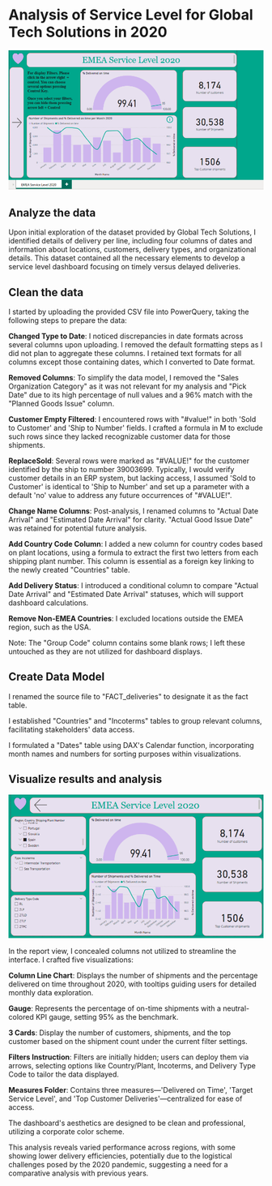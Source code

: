 # Analysis of Service Level for Global Tech Solutions in 2020

![Main Display](./Images/Main%20Display.png)

## Analyze the data

Upon initial exploration of the dataset provided by Global Tech Solutions, I identified details of delivery per line, including four columns of dates and information about locations, customers, delivery types, and organizational details. This dataset contained all the necessary elements to develop a service level dashboard focusing on timely versus delayed deliveries.

## Clean the data

I started by uploading the provided CSV file into PowerQuery, taking the following steps to prepare the data:

**Changed Type to Date**: I noticed discrepancies in date formats across several columns upon uploading. I removed the default formatting steps as I did not plan to aggregate these columns. I retained text formats for all columns except those containing dates, which I converted to Date format.

**Removed Columns**: To simplify the data model, I removed the "Sales Organization Category" as it was not relevant for my analysis and "Pick Date" due to its high percentage of null values and a 96% match with the "Planned Goods Issue" column.

**Customer Empty Filtered**: I encountered rows with "#value!" in both 'Sold to Customer' and 'Ship to Number' fields. I crafted a formula in M to exclude such rows since they lacked recognizable customer data for those shipments.

**ReplaceSold**: Several rows were marked as "#VALUE!" for the customer identified by the ship to number 39003699. Typically, I would verify customer details in an ERP system, but lacking access, I assumed 'Sold to Customer' is identical to 'Ship to Number' and set up a parameter with a default 'no' value to address any future occurrences of "#VALUE!".

**Change Name Columns**: Post-analysis, I renamed columns to "Actual Date Arrival" and "Estimated Date Arrival" for clarity. "Actual Good Issue Date" was retained for potential future analysis.

**Add Country Code Column**: I added a new column for country codes based on plant locations, using a formula to extract the first two letters from each shipping plant number. This column is essential as a foreign key linking to the newly created "Countries" table.

**Add Delivery Status**: I introduced a conditional column to compare "Actual Date Arrival" and "Estimated Date Arrival" statuses, which will support dashboard calculations.

**Remove Non-EMEA Countries**: I excluded locations outside the EMEA region, such as the USA.

Note: The "Group Code" column contains some blank rows; I left these untouched as they are not utilized for dashboard displays.

## Create Data Model

I renamed the source file to "FACT_deliveries" to designate it as the fact table.

I established "Countries" and "Incoterms" tables to group relevant columns, facilitating stakeholders' data access.

I formulated a "Dates" table using DAX's Calendar function, incorporating month names and numbers for sorting purposes within visualizations.

## Visualize results and analysis

![Display Filters](./Images/Display%20FIlters.png)

In the report view, I concealed columns not utilized to streamline the interface. I crafted five visualizations:

**Column Line Chart**: Displays the number of shipments and the percentage delivered on time throughout 2020, with tooltips guiding users for detailed monthly data exploration.

**Gauge**: Represents the percentage of on-time shipments with a neutral-colored KPI gauge, setting 95% as the benchmark.

**3 Cards**: Display the number of customers, shipments, and the top customer based on the shipment count under the current filter settings.

**Filters Instruction**: Filters are initially hidden; users can deploy them via arrows, selecting options like Country/Plant, Incoterms, and Delivery Type Code to tailor the data displayed.

**Measures Folder**: Contains three measures—'Delivered on Time', 'Target Service Level', and 'Top Customer Deliveries'—centralized for ease of access.


The dashboard's aesthetics are designed to be clean and professional, utilizing a corporate color scheme.

This analysis reveals varied performance across regions, with some showing lower delivery efficiencies, potentially due to the logistical challenges posed by the 2020 pandemic, suggesting a need for a comparative analysis with previous years.
